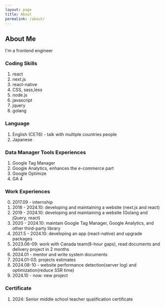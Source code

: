 ```yaml
---
layout: page
title: About
permalink: /about/
---
```


## About Me

I'm a frontend engineer

### Coding Skills
1. react
2. next.js
3. react-native
4. CSS, sass,less
5. node.js
6. javascript
7. jquery
8. golang

### Language
1. English (CET6) - talk with multiple countries people
2. Japanese

### Data Manager Tools Experiences
1. Google Tag Manager
2. Google Analytics, enhances the e-commerce part
3. Google Optimize
4. GA 4

### Work Experiences
0. 2017.09 - internship 
1. 2018 - 2024.10: developing and maintaining a website (next.js and react)
2. 2019 - 2024.10: developing and maintaining a website (Golang and jQuery, react)
4. 2020 - 2024.10: maintain Google Tag Manager, Google Analytics, and other third-party library 
4. 2021.5 - 2024.10: developing an app (react-native) and upgrade packages
5. 2023.06-09: work with Canada team(8-hour gaps), read documents and delivery project in 2 months
7. 2024.01 - mentor and write system documents
8. 2024.01-03: projects estimates
9. 2024.08-10 - website performance detection(server log) and optimization(reduce SSR time)
10. 2024.10 - now: new project

### Certificate 
1. 2024: Senior middle school teacher qualification certificate
